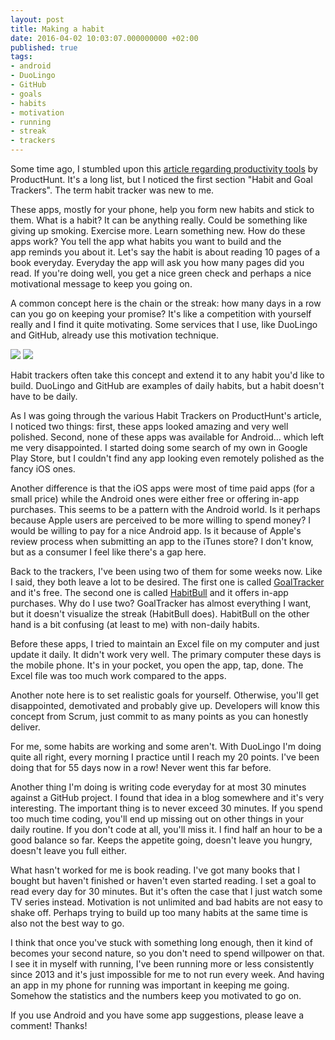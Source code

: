 ```yaml
---
layout: post
title: Making a habit
date: 2016-04-02 10:03:07.000000000 +02:00
published: true
tags:
- android
- DuoLingo
- GitHub
- goals
- habits
- motivation
- running
- streak
- trackers
---
```


Some time ago, I stumbled upon this <a href="https://medium.com/@producthunt/32-of-the-best-productivity-tools-you-ll-ever-need-49fb7a676bcc" target="_blank" rel="noopener">article regarding productivity tools</a> by ProductHunt. It's a long list, but I noticed the first section "Habit and Goal Trackers". The term habit tracker was new to me.<!--more-->

These apps, mostly for your phone, help you form new habits and stick to them. What is a habit? It can be anything really. Could be something like giving up smoking. Exercise more. Learn something new. How do these apps work? You tell the app what habits you want to build and the app reminds you about it. Let's say the habit is about reading 10 pages of a book everyday. Everyday the app will ask you how many pages did you read. If you're doing well, you get a nice green check and perhaps a nice motivational message to keep you going on.

A common concept here is the chain or the streak: how many days in a row can you go on keeping your promise? It's like a competition with yourself really and I find it quite motivating. Some services that I use, like DuoLingo and GitHub, already use this motivation technique.

<img src="{{ site.baseurl }}/assets/2016/duolingo-streak.png" />

<img src="{{ site.baseurl }}/assets/2016/github-streak.png" />

Habit trackers often take this concept and extend it to any habit you'd like to build. DuoLingo and GitHub are examples of daily habits, but a habit doesn't have to be daily.

As I was going through the various Habit Trackers on ProductHunt's article, I noticed two things: first, these apps looked amazing and very well polished. Second, none of these apps was available for Android... which left me very disappointed. I started doing some search of my own in Google Play Store, but I couldn't find any app looking even remotely polished as the fancy iOS ones.

Another difference is that the iOS apps were most of time paid apps (for a small price) while the Android ones were either free or offering in-app purchases. This seems to be a pattern with the Android world. Is it perhaps because Apple users are perceived to be more willing to spend money? I would be willing to pay for a nice Android app. Is it because of Apple's review process when submitting an app to the iTunes store? I don't know, but as a consumer I feel like there's a gap here.

Back to the trackers, I've been using two of them for some weeks now. Like I said, they both leave a lot to be desired. The first one is called <a href="https://play.google.com/store/apps/details?id=com.galaxy.app.goaltracker&hl=en" target="_blank" rel="noopener">GoalTracker</a> and it's free. The second one is called <a href="https://play.google.com/store/apps/details?id=com.oristats.habitbull&hl=en" target="_blank" rel="noopener">HabitBull</a> and it offers in-app purchases. Why do I use two? GoalTracker has almost everything I want, but it doesn't visualize the streak (HabitBull does). HabitBull on the other hand is a bit confusing (at least to me) with non-daily habits.

Before these apps, I tried to maintain an Excel file on my computer and just update it daily. It didn't work very well. The primary computer these days is the mobile phone. It's in your pocket, you open the app, tap, done. The Excel file was too much work compared to the apps.

Another note here is to set realistic goals for yourself. Otherwise, you'll get disappointed, demotivated and probably give up. Developers will know this concept from Scrum, just commit to as many points as you can honestly deliver.

For me, some habits are working and some aren't. With DuoLingo I'm doing quite all right, every morning I practice until I reach my 20 points. I've been doing that for 55 days now in a row! Never went this far before.

Another thing I'm doing is writing code everyday for at most 30 minutes against a GitHub project. I found that idea in a blog somewhere and it's very interesting. The important thing is to never exceed 30 minutes. If you spend too much time coding, you'll end up missing out on other things in your daily routine. If you don't code at all, you'll miss it. I find half an hour to be a good balance so far. Keeps the appetite going, doesn't leave you hungry, doesn't leave you full either.

What hasn't worked for me is book reading. I've got many books that I bought but haven't finished or haven't even started reading. I set a goal to read every day for 30 minutes. But it's often the case that I just watch some TV series instead. Motivation is not unlimited and bad habits are not easy to shake off. Perhaps trying to build up too many habits at the same time is also not the best way to go.

I think that once you've stuck with something long enough, then it kind of becomes your second nature, so you don't need to spend willpower on that. I see it in myself with running, I've been running more or less consistently since 2013 and it's just impossible for me to not run every week. And having an app in my phone for running was important in keeping me going. Somehow the statistics and the numbers keep you motivated to go on.

If you use Android and you have some app suggestions, please leave a comment! Thanks!
